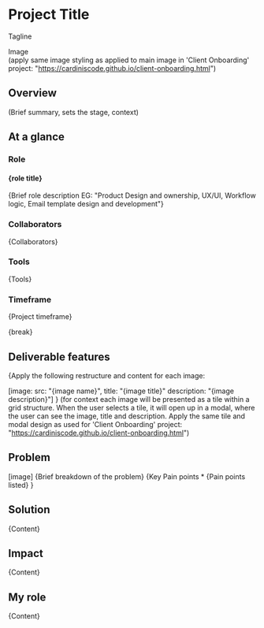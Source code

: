 # Project Title
Tagline

Image  
(apply same image styling as applied to main image in 'Client Onboarding' project: "https://cardiniscode.github.io/client-onboarding.html")

## Overview  
(Brief summary, sets the stage, context)  

## At a glance 

### Role
#### {role title}
{Brief role description EG: "Product Design and ownership, UX/UI, Workflow logic, Email template design and development"}

### Collaborators
{Collaborators}

### Tools
{Tools}

### Timeframe
{Project timeframe}

{break}

## Deliverable features  
{Apply the following restructure and content for each image:

[image:
src: "{image name}",
title: "{image title}"
description: "{image description}"]
}
(for context each image will be presented as a tile within a grid structure. When the user selects a tile, it will open up in a modal, where the user can see the image, title and description. Apply the same tile and modal design as used for 'Client Onboarding' project: "https://cardiniscode.github.io/client-onboarding.html")

## Problem
[image]
{Brief breakdown of the problem}
{Key Pain points
    * {Pain points listed}
}

## Solution
{Content}

## Impact
{Content}

## My role
{Content}
